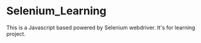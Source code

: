 # Selenium_Learning

This is a Javascript based powered by Selenium webdriver. It's for learning project.